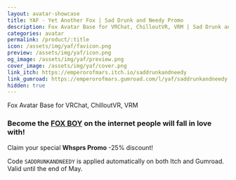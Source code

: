```yaml
---
layout: avatar-showcase
title: YAF - Yet Another Fox | Sad Drunk and Needy Promo
description: Fox Avatar Base for VRChat, ChilloutVR, VRM | Sad Drunk and Needy Promo
categories: avatar
permalink: /product/:title
icon: /assets/img/yaf/favicon.png
preview: /assets/img/yaf/icon.png
og_image: /assets/img/yaf/preview.png
cover_image: /assets/img/yaf/cover.png
link_itch: https://emperorofmars.itch.io/saddrunkandneedy
link_gumroad: https://emperorofmars.gumroad.com/l/yaf/saddrunkandneedy
hidden: true
---
```

Fox Avatar Base for VRChat, ChilloutVR, VRM
### Become the **[FOX BOY](https://www.youtube.com/watch?v=2tHqjciPEX8)** on the internet people will fall in love with!

Claim your special **Whsprs Promo** -25% discount!

Code `SADDRUNKANDNEEDY` is applied automatically on both Itch and Gumroad. Valid until the end of May.